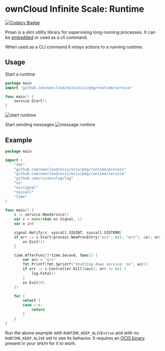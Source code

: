 # ownCloud Infinite Scale: Runtime

[![Codacy Badge](https://api.codacy.com/project/badge/Grade/8badecde63f743868c71850e43cdeb0d)](https://app.codacy.com/manual/refs_2/pman?utm_source=github.com&utm_medium=referral&utm_content=refs/pman&utm_campaign=Badge_Grade_Dashboard)

Pman is a slim utility library for supervising long-running processes. It can be [embedded](https://github.com/owncloud/OCIS/blob/ea2a2b328e7261ed72e65adf48359c0a44e14b40/OCIS/pkg/runtime/runtime.go#L84) or used as a cli command.

When used as a CLI command it relays actions to a running runtime.

## Usage

Start a runtime

```go
package main
import "github.com/owncloud/ocis/ocis/pkg/runtime/service"

func main() {
    service.Start()
}
```
![start runtime](https://imgur.com/F67hgQk.gif)

Start sending messages
![message runtime](https://imgur.com/O71RlsJ.gif)

## Example

```go
package main

import (
	"fmt"
	"github.com/owncloud/ocis/ocis/pkg/runtime/process"
	"github.com/owncloud/ocis/ocis/pkg/runtime/service"
	"github.com/rs/zerolog/log"
	"os"
	"os/signal"
	"syscall"
	"time"
)

func main() {
	s := service.NewService()
	var c = make(chan os.Signal, 1)
	var o int

	signal.Notify(c, syscall.SIGINT, syscall.SIGTERM)
	if err := s.Start(process.NewProcEntry("ocs", nil, "ocs"), &o); err != nil {
		os.Exit(1)
	}

	time.AfterFunc(3*time.Second, func() {
		var acc = "ocs"
		fmt.Printf(fmt.Sprintf("shutting down service: %s", acc))
		if err := s.Controller.Kill(&acc); err != nil {
			log.Fatal()
		}
		os.Exit(0)
	})

	for {
		select {
		case <-c:
			return
		}
	}
}
```

Run the above example with `RUNTIME_KEEP_ALIVE=true` and with no `RUNTIME_KEEP_ALIVE` set to see its behavior. It requires an [OCIS binary](https://github.com/owncloud/ocis/releases) present in your `$PATH` for it to work.
